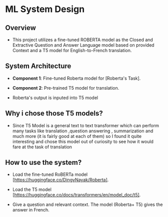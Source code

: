 # ML System Design 

## Overview 
- This project utilizes a fine-tuned ROBERTA model as the  Closed and Extractive Question and Answer Language model based on provided Context and a T5 model for English-to-French translation.


## System Architecture

- **Component 1**: Fine-tuned Roberta model for [Roberta's Task].

- **Component 2**: Pre-trained T5 model for translation.

- Roberta's output is inputed into T5 model

## Why i chose those T5 models? 

- Since T5 Model is a general text to text transformer which can perform many tasks like translation ,question answering , summarization and much more (it is fairly good at each of them) so I found it quite interesting and chose this model out of curiosity to see how it would fare at the task of translation 

## How to use the system? 

- Load the fine-tuned RoBERTa model [https://huggingface.co/DingyNayak/Roberta].

- Load the T5 model [https://huggingface.co/docs/transformers/en/model_doc/t5].

- Give a question and relevant context. The model (Roberta+ T5) gives the answer in French.